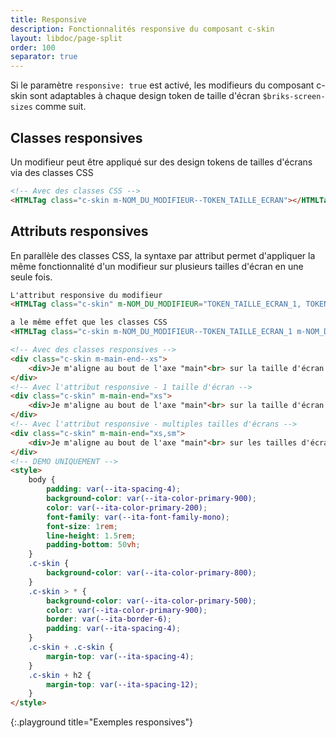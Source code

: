 ```yaml
---
title: Responsive
description: Fonctionnalités responsive du composant c-skin
layout: libdoc/page-split
order: 100
separator: true
---
```

Si le paramètre `responsive: true` est activé, les modifieurs du composant c-skin sont adaptables à chaque design token de taille d'écran `$briks-screen-sizes` comme suit.

## Classes responsives

Un modifieur peut être appliqué sur des design tokens de tailles d'écrans via des classes CSS

```html
<!-- Avec des classes CSS -->
<HTMLTag class="c-skin m-NOM_DU_MODIFIEUR--TOKEN_TAILLE_ECRAN"></HTMLTag>
```

## Attributs responsives

En parallèle des classes CSS, la syntaxe par attribut permet d'appliquer la même fonctionnalité d'un modifieur sur plusieurs tailles d'écran en une seule fois.

```html
L'attribut responsive du modifieur
<HTMLTag class="c-skin" m-NOM_DU_MODIFIEUR="TOKEN_TAILLE_ECRAN_1, TOKEN_TAILLE_ECRAN_2, TOKEN_TAILLE_ECRAN_3"></HTMLTag>

a le même effet que les classes CSS
<HTMLTag class="c-skin m-NOM_DU_MODIFIEUR--TOKEN_TAILLE_ECRAN_1 m-NOM_DU_MODIFIEUR--TOKEN_TAILLE_ECRAN_2 m-NOM_DU_MODIFIEUR--TOKEN_TAILLE_ECRAN_3"></HTMLTag>
```

```html
<!-- Avec des classes responsives -->
<div class="c-skin m-main-end--xs">
    <div>Je m'aligne au bout de l'axe "main"<br> sur la taille d'écran xs<br> via des classes CSS</div>
</div>
<!-- Avec l'attribut responsive - 1 taille d'écran -->
<div class="c-skin" m-main-end="xs">
    <div>Je m'aligne au bout de l'axe "main"<br> sur la taille d'écran xs<br> via l'attribut responsive</div>
</div>
<!-- Avec l'attribut responsive - multiples tailles d'écrans -->
<div class="c-skin" m-main-end="xs,sm">
    <div>Je m'aligne au bout de l'axe "main"<br> sur les tailles d'écran xs et sm<br> via l'attribut responsive</div>
</div>
<!-- DEMO UNIQUEMENT -->
<style>
    body {
        padding: var(--ita-spacing-4);
        background-color: var(--ita-color-primary-900);
        color: var(--ita-color-primary-200);
        font-family: var(--ita-font-family-mono);
        font-size: 1rem;
        line-height: 1.5rem;
        padding-bottom: 50vh;
    }
    .c-skin {
        background-color: var(--ita-color-primary-800);
    }
    .c-skin > * {
        background-color: var(--ita-color-primary-500);
        color: var(--ita-color-primary-900);
        border: var(--ita-border-6);
        padding: var(--ita-spacing-4);
    }
    .c-skin + .c-skin {
        margin-top: var(--ita-spacing-4);
    }
    .c-skin + h2 {
        margin-top: var(--ita-spacing-12);
    }
</style>
```
{:.playground title="Exemples responsives"}